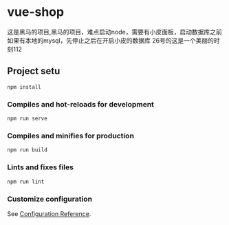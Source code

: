 # vue-shop
这是黑马的项目,黑马的项目，难点启动node，需要有小皮面板，启动数据库之前如果有本地的mysql，先停止之后在开启小皮的数据库
26号的这是一个美丽的时刻112
## Project setu
```
npm install
```

### Compiles and hot-reloads for development
```
npm run serve
```

### Compiles and minifies for production
```
npm run build
```

### Lints and fixes files
```
npm run lint
```

### Customize configuration
See [Configuration Reference](https://cli.vuejs.org/config/).
